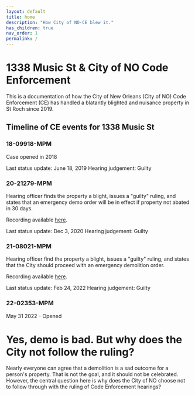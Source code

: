 ```yaml
---
layout: default
title: home
description: "How City of NO-CE blew it."
has_children: true
nav_order: 1
permalink: /
---
```


# 1338 Music St & City of NO Code Enforcement

This is a documentation of how the City of New Orleans (City of NO) Code Enforcement (CE)
has handled a blatantly blighted and nuisance property in St Roch since 2019.


## Timeline of CE events for 1338 Music St

### 18-09918-MPM
Case opened in 2018

Last status update:
June 18, 2019
Hearing judgement: Guilty


### 20-21279-MPM
Hearing officer finds the property a blight, issues a "guilty" ruling, and states that
an emergency demo order will be in effect if property not abated in 30 days.

Recording available [here](https://drive.google.com/file/d/14SE90nZbbIehKxaxdyUxrKqJ2pBEy_sF/view?usp=sharing).

Last status update:
Dec 3, 2020
Hearing judgement: Guilty


### 21-08021-MPM
Hearing officer find the property a blight, issues a "guilty" ruling, and states that
the City should proceed with an emergency demolition order.

Recording available [here](https://drive.google.com/file/d/10FXOv8DTU1ezMJ7gJXzLzWNdFXkAWeYj/view?usp=sharing).

Last status update:
Feb 24, 2022
Hearing judgement: Guilty

### 22-02353-MPM
May 31 2022 - Opened


# Yes, demo is bad. But why does the City not follow the ruling?
Nearly everyone can agree that a demolition is a sad outcome for a person's
property. That is not the goal, and it should not be celebrated. However,
the central question here is why does the City of NO choose not to follow
through with the ruling of Code Enforcement hearings?
